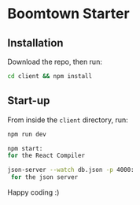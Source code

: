 # Boomtown Starter

## Installation

Download the repo, then run:

```bash
cd client && npm install
```

## Start-up

From inside the `client` directory, run:

```bash
npm run dev

npm start:
for the React Compiler

json-server --watch db.json -p 4000:
 for the json server
```

Happy coding :)
